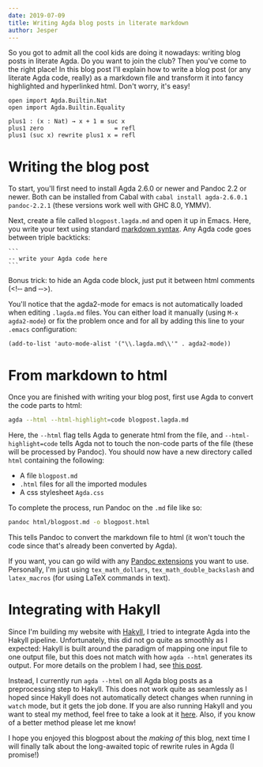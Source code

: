 ```yaml
---
date: 2019-07-09
title: Writing Agda blog posts in literate markdown
author: Jesper
---
```


So you got to admit all the cool kids are doing it nowadays: writing
blog posts in literate Agda. Do you want to join the club? Then you've
come to the right place! In this blog post I'll explain how to write a
blog post (or any literate Agda code, really) as a markdown file and
transform it into fancy highlighted and hyperlinked html. Don't worry,
it's easy!

```
open import Agda.Builtin.Nat
open import Agda.Builtin.Equality

plus1 : (x : Nat) → x + 1 ≡ suc x
plus1 zero                    = refl
plus1 (suc x) rewrite plus1 x = refl
```

# Writing the blog post

To start, you'll first need to install Agda 2.6.0 or newer and Pandoc
2.2 or newer. Both can be installed from Cabal with `cabal install
agda-2.6.0.1 pandoc-2.2.1` (these versions work well with GHC 8.0,
YMMV).

Next, create a file called `blogpost.lagda.md` and open it up in
Emacs. Here, you write your text using standard [markdown
syntax](https://daringfireball.net/projects/markdown/basics). Any Agda
code goes between triple backticks:

<pre><code>&#96;&#96;&#96;
-- write your Agda code here
&#96;&#96;&#96;</code></pre>

Bonus trick: to hide an Agda code block, just put it between html
comments (<&excl;&dash;&dash; and &dash;&dash;>).

You'll notice that the agda2-mode for emacs is not automatically
loaded when editing `.lagda.md` files. You can either load it manually
(using `M-x agda2-mode`) or fix the problem once and for all by adding
this line to your `.emacs` configuration:

```elisp
(add-to-list 'auto-mode-alist '("\\.lagda.md\\'" . agda2-mode))
```

# From markdown to html

Once you are finished with writing your blog post, first use Agda to
convert the code parts to html:

```bash
agda --html --html-highlight=code blogpost.lagda.md
```

Here, the `--html` flag tells Agda to generate html from the file, and
`--html-highlight=code` tells Agda not to touch the non-code parts of
the file (these will be processed by Pandoc). You should now have a
new directory called `html` containing the following:

- A file `blogpost.md`
- `.html` files for all the imported modules
- A css stylesheet `Agda.css`

To complete the process, run Pandoc on the `.md` file like so:

```bash
pandoc html/blogpost.md -o blogpost.html
```

This tells Pandoc to convert the markdown file to html (it won't touch
the code since that's already been converted by Agda).

If you want, you can go wild with any [Pandoc
extensions](https://pandoc.org/MANUAL.html#pandocs-markdown) you want
to use. Personally, I'm just using `tex_math_dollars`,
`tex_math_double_backslash` and `latex_macros` (for using LaTeX
commands in text).

# Integrating with Hakyll

Since I'm building my website with
[Hakyll](https://jaspervdj.be/hakyll/), I tried to integrate Agda into
the Hakyll pipeline. Unfortunately, this did not go quite as smoothly
as I expected: Hakyll is built around the paradigm of mapping one
input file to one output file, but this does not match with how
`agda --html` generates its output. For more details on the problem I
had, see [this
post](https://groups.google.com/forum/#!topic/hakyll/fLakSephFQ0).

Instead, I currently run `agda --html` on all Agda blog posts as a
preprocessing step to Hakyll. This does not work quite as seamlessly
as I hoped since Hakyll does not automatically detect changes when
running in `watch` mode, but it gets the job done. If you are also
running Hakyll and you want to steal my method, feel free to take a
look at it
[here](https://github.com/jespercockx/website/blob/master/site.hs). Also,
if you know of a better method please let me know!

I hope you enjoyed this blogpost about the *making of* this blog, next
time I will finally talk about the long-awaited topic of rewrite rules
in Agda (I promise!)
